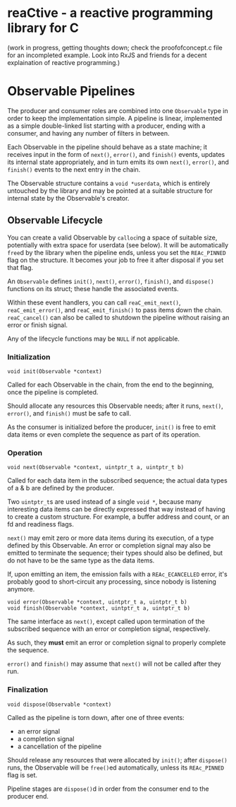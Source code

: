 # reaCtive - a reactive programming library for C

(work in progress, getting thoughts down;
check the proofofconcept.c file for an incompleted example.
Look into RxJS and friends for a decent explaination of reactive programming.)

# Observable Pipelines

The producer and consumer roles are combined into one `Observable`
type in order to keep the implementation simple. A pipeline is
linear, implemented as a simple double-linked list starting with
a producer, ending with a consumer, and having any number of
filters in between.

Each Observable in the pipeline should behave as a state machine;
it receives input in the form of `next()`, `error()`, and
`finish()` events, updates its internal state appropriately,
and in turn emits its own `next()`, `error()`, and `finish()`
events to the next entry in the chain.

The Observable structure contains a `void *userdata`, which is
entirely untouched by the library and may be pointed at a suitable
structure for internal state by the Observable's creator.

## Observable Lifecycle

You can create a valid Observable by `calloc`ing a space of suitable size, potentially with extra space for userdata (see below). It will be automatically `free`d by the library when the pipeline ends, unless you set the `REAc_PINNED` flag on the structure. It becomes
your job to free it after disposal if you set that flag.

An `Observable` defines `init()`, `next()`, `error()`, `finish()`,
and `dispose()` functions on its struct; these handle the
associated events.

Within these event handlers, you can call `reaC_emit_next()`,
`reaC_emit_error()`, and `reaC_emit_finish()` to pass items down
the chain. `reaC_cancel()` can also be called to shutdown the
pipeline without raising an error or finish signal. 

Any of the lifecycle functions may be `NULL` if not applicable.

### Initialization

```
void init(Observable *context)
```

Called for each Observable in the chain, from the end to the
beginning, once the pipeline is completed.

Should allocate any resources this Observable needs; after it runs,
`next()`, `error()`, and `finish()` must be safe to call.

As the consumer is initialized before the producer, `init()`
is free to emit data items or even complete the sequence
as part of its operation.

### Operation

```
void next(Observable *context, uintptr_t a, uintptr_t b)
```

Called for each data item in the subscribed sequence;
the actual data types of a & b are defined by the producer.

Two `uintptr_t`s are used instead of a single `void *`, because
many interesting data items can be directly expressed that way
instead of having to create a custom structure. For example, a
buffer address and count, or an fd and readiness flags.

`next()` may emit zero or more data items during its execution,
of a type defined by this Observable. An error or completion signal
may also be emitted to terminate the sequence; their types should
also be defined, but do not have to be the same type as the data
items.

If, upon emitting an item, the emission fails with a
`REAc_ECANCELLED` error, it's probably good to short-circuit any
processing, since nobody is listening anymore.

```
void error(Observable *context, uintptr_t a, uintptr_t b)
void finish(Observable *context, uintptr_t a, uintptr_t b)
```

The same interface as `next()`, except called upon termination of
the subscribed sequence with an error or completion signal,
respectively.

As such, they **must** emit an error or completion signal to properly
complete the sequence.

`error()` and `finish()` may assume that `next()` will
not be called after they run.

### Finalization

```
void dispose(Observable *context)
```

Called as the pipeline is torn down, after one of three events:
* an error signal
* a completion signal
* a cancellation of the pipeline

Should release any resources that were allocated by `init()`;
after `dispose()` runs, the Observable will be `free()`ed
automatically, unless its `REAc_PINNED` flag is set.

Pipeline stages are `dispose()`d in order from the consumer end to the producer end.

